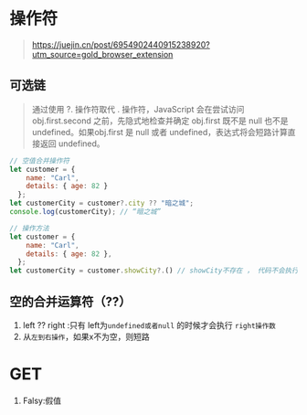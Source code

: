 # 操作符

> https://juejin.cn/post/6954902440915238920?utm_source=gold_browser_extension
## 可选链

> 通过使用 ?. 操作符取代 . 操作符，JavaScript 会在尝试访问 obj.first.second 之前，先隐式地检查并确定 obj.first 既不是 null 也不是 undefined。如果obj.first 是 null 或者 undefined，表达式将会短路计算直接返回 undefined。


```js
// 空值合并操作符
let customer = {
    name: "Carl",
    details: { age: 82 }
  };
let customerCity = customer?.city ?? "暗之城";
console.log(customerCity); // “暗之城”
```

```js
// 操作方法
let customer = {
    name: "Carl",
    details: { age: 82 },
  };
let customerCity = customer.showCity?.() // showCity不存在 ， 代码不会执行

```

## 空的合并运算符（??）

1.  left ?? right :只有 left为`undefined或者null` 的时候才会执行 `right操作数`
2.  从`左到右操作`，如果x不为空，则短路



# GET

1. Falsy:假值